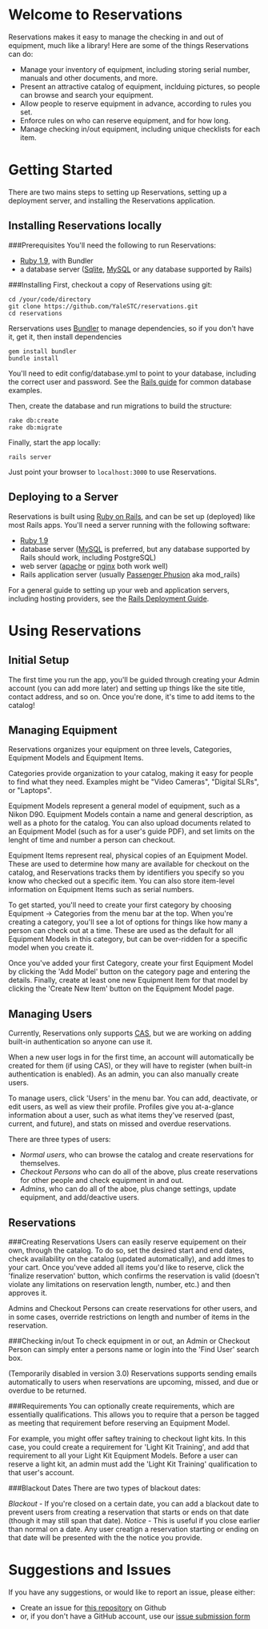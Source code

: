 Welcome to Reservations
=======================

Reservations makes it easy to manage the checking in and out of equipment, much like a library! Here are some of the things Reservations can do:

* Manage your inventory of equipment, including storing serial number, manuals and other documents, and more.
* Present an attractive catalog of equipment, inclduing pictures, so people can browse and search your equipment.
* Allow people to reserve equipment in advance, according to rules you set.
* Enforce rules on who can reserve equipment, and for how long.
* Manage checking in/out equipment, including unique checklists for each item.

Getting Started
===============

There are two mains steps to setting up Reservations, setting up a deployment server, and installing the Reservations application.

Installing Reservations locally
-------------------------------

###Prerequisites
You'll need the following to run Reservations:
* [Ruby 1.9](http://www.ruby-lang.org/), with Bundler
* a database server ([Sqlite](http://www.sqlite.org/), [MySQL](http://www.mysql.com/) or any database supported by Rails)

###Installing 
First, checkout a copy of Reservations using git:

```
cd /your/code/directory
git clone https://github.com/YaleSTC/reservations.git
cd reservations
```

Rerservations uses [Bundler](http://gembundler.com/) to manage dependencies, so if you don't have it, get it, then install dependencies

```
gem install bundler
bundle install
```


You'll need to edit config/database.yml to point to your database, including the correct user and password. See the [Rails guide](http://guides.rubyonrails.org/getting_started.html#configuring-a-database) for common database examples.

Then, create the database and run migrations to build the structure:

```
rake db:create
rake db:migrate
```

Finally, start the app locally:

```rails server```

Just point your browser to ```localhost:3000``` to use Reservations.

Deploying to a Server
---------------------

Reservations is built using [Ruby on Rails](http://rubyonrails.org/), and can be set up (deployed) like most Rails apps. You'll need a server running with the following software:

* [Ruby 1.9](http://www.ruby-lang.org/)
* database server ([MySQL](http://www.mysql.com/) is preferred, but any database supported by Rails should work, including PostgreSQL)
* web server ([apache](http://apache.org/) or [nginx](http://wiki.nginx.org/Main) both work well) 
* Rails application server (usually [Passenger Phusion](http://www.modrails.com/) aka mod_rails)

For a general guide to setting up your web and application servers, including hosting providers, see the [Rails Deployment Guide](http://rubyonrails.org/deploy/).

Using Reservations
==================

Initial Setup
-------------

The first time you run the app, you'll be guided through creating your Admin account (you can add more later) and setting up things like the site title, contact address, and so on. Once you're done, it's time to add items to the catalog!

Managing Equipment
------------------

Reservations organizes your equipment on three levels, Categories, Equipment Models and Equipment Items. 

Categories provide organization to your catalog, making it easy for people to find what they need. Examples might be "Video Cameras", "Digital SLRs", or "Laptops".

Equipment Models represent a general model of equipment, such as a Nikon D90. Equipment Models contain a name and general description, as well as a photo for the catalog. You can also upload documents related to an Equipment Model (such as for a user's guide PDF), and set limits on the lenght of time and number a person can checkout.

Equipment Items represent real, physical copies of an Equipment Model. These are used to determine how many are available for checkout on the catalog, and Reservations tracks them by identifiers you specify so you know who checked out a specific item. You can also store item-level information on Equipment Items such as serial numbers.

To get started, you'll need to create your first category by choosing Equipment -> Categories from the menu bar at the top. When you're creating a category, you'll see a lot of options for things like how many a person can check out at a time. These are used as the default for all Equipment Models in this category, but can be over-ridden for a specific model when you create it.

Once you've added your first Category, create your first Equipment Model by clicking the 'Add Model' button on the category page and entering the details. Finally, create at least one new Equipment Item for that model by clicking the 'Create New Item' button on the Equipment Model page.

Managing Users
--------------

Currently, Reservations only supports [CAS](http://www.jasig.org/cas/), but we are working on adding built-in authentication so anyone can use it.

When a new user logs in for the first time, an account will automatically be created for them (if using CAS), or they will have to register (when built-in authentication is enabled). As an admin, you can also manually create users.

To manage users, click 'Users' in the menu bar. You can add, deactivate, or edit users, as well as view their profile. Profiles give you at-a-glance information about a user, such as what items they've reserved (past, current, and future), and stats on missed and overdue reservations.

There are three types of users:
* *Normal users*, who can browse the catalog and create reservations for themselves.
* *Checkout Persons* who can do all of the above, plus create reservations for other people and check equipment in and out.
* *Admins*, who can do all of the aboe, plus change settings, update equipment, and add/deactive users.

Reservations
------------

###Creating Reservations
Users can easily reserve equipement on their own, through the catalog. To do so, set the desired start and end dates, check availability on the catalog (updated automatically), and add itmes to your cart. Once you'veve added all items you'd like to reserve, click the 'finalize reservation' button, which confirms the reservation is valid (doesn't violate any limitations on reservation length, number, etc.) and then approves it.

Admins and Checkout Persons can create reservations for other users, and in some cases, override restrictions on length and number of items in the reservation.

###Checking in/out
To check equipment in or out, an Admin or Checkout Person can simply enter a persons name or login into the 'Find User' search box.

(Temporarily disabled in version 3.0) Reservations supports sending emails automatically to users when reservations are upcoming, missed, and due or overdue to be returned.

###Requirements
You can optionally create requirements, which are essentially qualifications. This allows you to require that a person be tagged as meeting that requirement before reserving an Equipment Model. 

For example, you might offer saftey training to checkout light kits. In this case, you could create a requirement for 'Light Kit Training', and add that requirement to all your Light Kit Equipment Models. Before a user can reserve a light kit, an admin must add the 'Light Kit Training' qualification to that user's account.

###Blackout Dates
There are two types of blackout dates:

*Blackout* - If you're closed on a certain date, you can add a blackout date to prevent users from creating a reservation that starts or ends on that date (though it may still span that date).
*Notice* - This is useful if you close earlier than normal on a date. Any user creatign a reservation starting or ending on that date will be presented with the the notice you provide.

Suggestions and Issues
======================

If you have any suggestions, or would like to report an issue, please either:
* Create an issue for [this repository](https://github.com/YaleSTC/reservations/) on Github 
* or, if you don't have a GitHub account, use our [issue submission form](https://docs.google.com/a/yale.edu/spreadsheet/viewform?formkey=dE8zTFprNVB4RTAwdURhWEVTTlpDQVE6MQ#gid=0)

